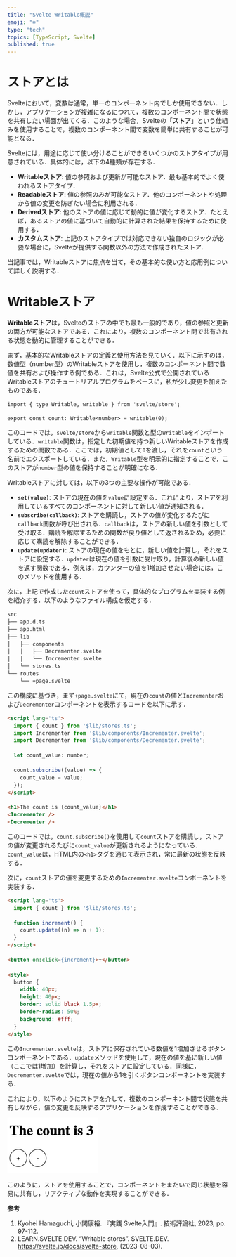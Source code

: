```yaml
---
title: "Svelte Writable概説"
emoji: "❄️"
type: "tech"
topics: [TypeScript, Svelte]
published: true
---
```


# ストアとは

Svelteにおいて，変数は通常，単一のコンポーネント内でしか使用できない．しかし，アプリケーションが複雑になるにつれて，複数のコンポーネント間で状態を共有したい場面が出てくる．このような場合，Svelteの「**ストア**」という仕組みを使用することで，複数のコンポーネント間で変数を簡単に共有することが可能となる．

Svelteには，用途に応じて使い分けることができるいくつかのストアタイプが用意されている．具体的には，以下の4種類が存在する．

- **Writableストア**: 値の参照および更新が可能なストア．最も基本的でよく使われるストアタイプ．
- **Readableストア**: 値の参照のみが可能なストア．他のコンポーネントや処理から値の変更を防ぎたい場合に利用される．
- **Derivedストア**: 他のストアの値に応じて動的に値が変化するストア．たとえば，あるストアの値に基づいて自動的に計算された結果を保持するために使用する．
- **カスタムストア**: 上記のストアタイプでは対応できない独自のロジックが必要な場合に，Svelteが提供する関数以外の方法で作成されたストア．

当記事では，Writableストアに焦点を当て，その基本的な使い方と応用例について詳しく説明する．

# Writableストア

**Writableストア**は，Svelteのストアの中でも最も一般的であり，値の参照と更新の両方が可能なストアである．これにより，複数のコンポーネント間で共有される状態を動的に管理することができる．

まず，基本的なWritableストアの定義と使用方法を見ていく．以下に示すのは，数値型（number型）のWritableストアを使用し，複数のコンポーネント間で数値を共有および操作する例である．これは，Svelte公式で公開されているWritableストアのチュートリアルプログラムをベースに，私が少し変更を加えたものである．

```tsx
import { type Writable, writable } from 'svelte/store';

export const count: Writable<number> = writable(0);
```

このコードでは，`svelte/store`から`writable`関数と型の`Writable`をインポートしている．`writable`関数は，指定した初期値を持つ新しいWritableストアを作成するための関数である．ここでは，初期値として`0`を渡し，それを`count`という名前でエクスポートしている．また，`Writable`型を明示的に指定することで，このストアが`number`型の値を保持することが明確になる．

Writableストアに対しては，以下の3つの主要な操作が可能である．

- **`set(value)`**: ストアの現在の値を`value`に設定する．これにより，ストアを利用しているすべてのコンポーネントに対して新しい値が通知される．
- **`subscribe(callback)`**: ストアを購読し，ストアの値が変化するたびに`callback`関数が呼び出される．`callback`は，ストアの新しい値を引数として受け取る．購読を解除するための関数が戻り値として返されるため，必要に応じて購読を解除することができる．
- **`update(updater)`**: ストアの現在の値をもとに，新しい値を計算し，それをストアに設定する．`updater`は現在の値を引数に受け取り，計算後の新しい値を返す関数である．例えば，カウンターの値を1増加させたい場合には，このメソッドを使用する．

次に，上記で作成した`count`ストアを使って，具体的なプログラムを実装する例を紹介する．以下のようなファイル構成を仮定する．

```bash
src
├── app.d.ts
├── app.html
├── lib
│   ├── components
│   │   ├── Decrementer.svelte
│   │   └── Incrementer.svelte
│   └── stores.ts
└── routes
    └── +page.svelte
```

この構成に基づき，まず`+page.svelte`にて，現在の`count`の値と`Incrementer`および`Decrementer`コンポーネントを表示するコードを以下に示す．

```html
<script lang='ts'>
  import { count } from '$lib/stores.ts';
  import Incrementer from '$lib/components/Incrementer.svelte';
  import Decrementer from '$lib/components/Decrementer.svelte';

  let count_value: number;

  count.subscribe((value) => {
    count_value = value;
  });
</script>

<h1>The count is {count_value}</h1>
<Incrementer />
<Decrementer />
```

このコードでは，`count.subscribe()`を使用して`count`ストアを購読し，ストアの値が変更されるたびに`count_value`が更新されるようになっている．`count_value`は，HTML内の`<h1>`タグを通じて表示され，常に最新の状態を反映する．

次に，`count`ストアの値を変更するための`Incrementer.svelte`コンポーネントを実装する．

```html
<script lang='ts'>
  import { count } from '$lib/stores.ts';

  function increment() {
    count.update((n) => n + 1);
  }
</script>

<button on:click={increment}>+</button>

<style>
  button {
    width: 40px;
    height: 40px;
    border: solid black 1.5px;
    border-radius: 50%;
    background: #fff;
  }
</style>
```

この`Incrementer.svelte`は，ストアに保存されている数値を1増加させるボタンコンポーネントである．`update`メソッドを使用して，現在の値を基に新しい値（ここでは1増加）を計算し，それをストアに設定している．同様に，`Decrementer.svelte`では，現在の値から1を引くボタンコンポーネントを実装する．

これにより，以下のようにストアを介して，複数のコンポーネント間で状態を共有しながら，値の変更を反映するアプリケーションを作成することができる．

![アプリケーションイメージ](/images/20240809-svelte-writable-store/application_image.png)

このように，ストアを使用することで，コンポーネントをまたいで同じ状態を容易に共有し，リアクティブな動作を実現することができる．

**参考**

1. Kyohei Hamaguchi, 小関康裕. 『実践 Svelte入門』. 技術評論社, 2023, pp. 97-112.
2. LEARN.SVELTE.DEV. “Writable stores”. SVELTE.DEV. https://svelte.jp/docs/svelte-store, (2023-08-03).

